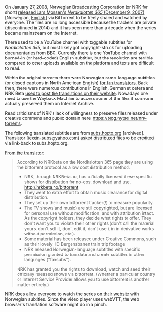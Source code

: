 On January 27, 2008, Norwegian Broadcasting Corporation (or NRK for short) [released Lars Monsen's *Nordkalotten 365* (December 9, 2007)](https://nrkbeta.no/2008/01/27/last-ned-lars-monsens-nordkalotten-365-gratis-og-i-full-kvalitet/) [Norwegian, [English](https://nrkbeta.no/2008/01/29/norwegian-broadcasting-nrk-makes-popular-series-available-drm-free-via-bittorrent/)] via BitTorrent to be freely shared and watched by everyone. The files are no long accessible because the trackers are private (discontinued in 2014) and it has been more than a decade when the series became mainstream on the Internet. 

There used to be a YouTube channel with toggable subtitles for *Nordkalotten 365*, but most likely got copyright-struck for uploading documentaries from BBC. Currently there is one YouTube channel with burned-in (or hard-coded) English subtitles, but the resolution are terrible compared to other uploads available on the platform and texts are difficult to read.

Within the original torrents there were Norwegian same-language subtitles (or closed captions in North American English) [for fan translators](https://nrkbeta.no/2011/06/16/hurtigruten-eng/). Back then, there were numerous contributions in English, German et cetera and NRK Beta [used to post the translations on their website](https://nrkbeta.no/2009/03/08/norwegian-broadcasting-corporation-sets-up-its-own-bittorrent-tracker/). Nowadays one need to use the Wayback Machine to access some of the files if someone actually preserved them on Internet Archive.

Read criticisms of NRK's lack of willingness to preserve files released under creative commons and public domain here: https://blog.nytsoi.net/nrk-torrents.

The following translated subtitles are from [subs.hopto.org](https://web.archive.org/web/20100211213940/http://subs.hopto.org:80/) [archived]. Translator [lexein-subs@yahoo.com] asked distributed files to be credited via link-back to subs.hopto.org.

[From the translator:](https://web.archive.org/web/20170108173641/http://www.vaellusnet.com/turinat/viewtopic.php?p=74862)
> According to NRKbeta on the Nordkalotten 365 page they are using the bittorrent protocol as a low cost distribution method.
> - NRK, through NRKBeta.no, has officially licensed these specific shows for distribution for no-cost download and use. http://nrkbeta.no/bittorrent
> - They went to extra effort to obtain music clearance for digital distribution.
> - They set up their own bittorrent tracker(!) to measure popularity.
> - The TV shows(and music) are still copyrighted, but are licensed for personal use without modification, and with attribution intact. As the copyright holders, they decide what rights to offer. They don't want you to violate their other rights (don't call the material yours, don't sell it, don't edit it, don't use it in in derivative works without permission, etc.).
> - Some material has been released under Creative Commons, such as their lovely HD Bergensbanen train trip footage
> - NRK released Norwegian-language subtitles with specific permission granted to translate and create subtitles in other languages ("fansubs").
>
> NRK has granted you the rights to download, watch and seed their officially released shows via bittorrent. (Whether a particular country or Internet Service Provider allows you to use bittorrent is another matter entirely.)

NRK does allow everyone to watch the series [on their website](https://tv.nrk.no/serie/et-aar-paa-tur-med-lars-monsen) with Norwegian subtitles. Since the video player uses webVTT, the web browser's translation software might do in a pinch.

